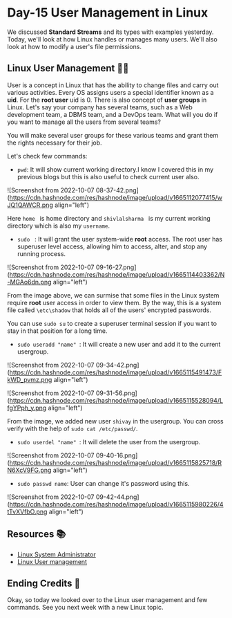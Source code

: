 # Day-15 User Management in Linux

We discussed **Standard Streams** and its types with examples yesterday. Today, we'll look at how Linux handles or manages many users. We'll also look at how to modify a user's file permissions.
 
## Linux User Management 👨‍💻
User is a concept in Linux that has the ability to change files and carry out various activities. Every OS assigns users a special identifier known as a **uid**. For the **root user** uid is 0. There is also concept of **user groups** in Linux. Let's say your company has several teams, such as a Web development team, a DBMS team, and a DevOps team. What will you do if you want to manage all the users from several teams?

You will make several user groups for these various teams and grant them the rights necessary for their job. 

Let's check few commands:

- ``pwd``: It will show current working directory.I know I covered this in my previous blogs but this is also useful to check current user also.

![Screenshot from 2022-10-07 08-37-42.png](https://cdn.hashnode.com/res/hashnode/image/upload/v1665112077415/wJQ1QAWCR.png align="left")

Here ``home `` is home directory and ``shivlalsharma `` is my current working directory which is also my ``username``.

- ``sudo `` : It will grant the user system-wide **root** access. The root user has superuser level access, allowing him to access, alter, and stop any running process.


![Screenshot from 2022-10-07 09-16-27.png](https://cdn.hashnode.com/res/hashnode/image/upload/v1665114403362/N-MGAo6dn.png align="left")

From the image above, we can surmise that some files in the Linux system require **root** user access in order to view them. By the way, this is a system file called ``\etc\shadow`` that holds all of the users' encrypted passwords.

You can use ``sudo su`` to create a superuser terminal session if you want to stay in that position for a long time. 

- ``sudo useradd "name" ``: It will create a new user and add it to the current usergroup.


![Screenshot from 2022-10-07 09-34-42.png](https://cdn.hashnode.com/res/hashnode/image/upload/v1665115491473/FkWD_pvmz.png align="left")


![Screenshot from 2022-10-07 09-31-56.png](https://cdn.hashnode.com/res/hashnode/image/upload/v1665115528094/LfgYPph_y.png align="left")

From the image, we added new user ``shivay`` in the usergroup. You can cross verify with the help of ``sudo cat /etc/passwd/``.

- ``sudo userdel "name" ``: It will delete the user from the usergroup.

![Screenshot from 2022-10-07 09-40-16.png](https://cdn.hashnode.com/res/hashnode/image/upload/v1665115825718/RN6XcV9FG.png align="left")

- `` sudo passwd name ``: User can change it's password using this.

![Screenshot from 2022-10-07 09-42-44.png](https://cdn.hashnode.com/res/hashnode/image/upload/v1665115980226/4tTvXVfbO.png align="left")

## Resources 📚
- [Linux System Administrator](https://youtu.be/hxNFeL2qY-k)
- [Linux User management](https://www.geeksforgeeks.org/user-management-in-linux/)

## Ending Credits 👋
Okay, so today we looked over to the Linux user management and few commands. See you next week with a new Linux topic.



